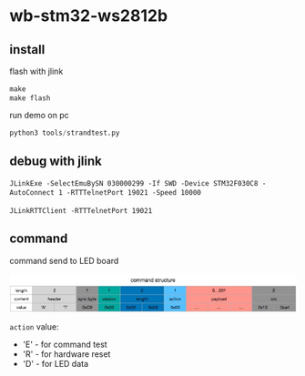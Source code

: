 # wb-stm32-ws2812b

## install

flash with jlink

```
make
make flash
```

run demo on pc

```py
python3 tools/strandtest.py
```

## debug with jlink

```
JLinkExe -SelectEmuBySN 030000299 -If SWD -Device STM32F030C8 -AutoConnect 1 -RTTTelnetPort 19021 -Speed 10000

JLinkRTTClient -RTTTelnetPort 19021
```

## command

command send to LED board

![image](doc/cmd_structure.png)

`action` value:

* 'E' - for command test
* 'R' - for hardware reset
* 'D' - for LED data


